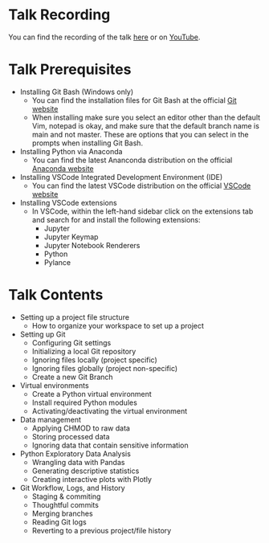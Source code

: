 # Talk Recording
You can find the recording of the talk [here](https://olucdenver-my.sharepoint.com/:v:/g/personal/laura_grau_cuanschutz_edu/EbhPrjn87hVAvfpXvRx98F0Bb5Le3Wo8__MTe7OJL4l44Q?e=FqAcST) or on [YouTube](https://youtu.be/-eahQjJoeUw).
# Talk Prerequisites
- Installing Git Bash (Windows only)
  - You can find the installation files for Git Bash at the official [Git website](https://git-scm.com/downloads)
  - When installing make sure you select an editor other than the default Vim, notepad is okay, and make sure that the default branch name is main and not master. These are options that you can select in the prompts when installing Git Bash.
- Installing Python via Anaconda
  - You can find the latest Ananconda distribution on the official [Anaconda website](https://www.anaconda.com/products/individual)
- Installing VSCode Integrated Development Environment (IDE)
  - You can find the latest VSCode distribution on the official [VSCode website](https://code.visualstudio.com/download)
- Installing VSCode extensions
  - In VSCode, within the left-hand sidebar click on the extensions tab and search for and install the following extensions:
    - Jupyter
    - Jupyter Keymap
    - Jupyter Notebook Renderers
    - Python
    - Pylance
# Talk Contents
- Setting up a project file structure
  - How to organize your workspace to set up a project
- Setting up Git
  - Configuring Git settings
  - Initializing a local Git repository
  - Ignoring files locally (project specific)
  - Ignoring files globally (project non-specific)
  - Create a new Git Branch
- Virtual environments
  - Create a Python virtual environment
  - Install required Python modules
  - Activating/deactivating the virtual environment
- Data management
  - Applying CHMOD to raw data
  - Storing processed data
  - Ignoring data that contain sensitive information
- Python Exploratory Data Analysis
  - Wrangling data with Pandas
  - Generating descriptive statistics
  - Creating interactive plots with Plotly
- Git Workflow, Logs, and History
  - Staging & commiting
  - Thoughtful commits
  - Merging branches
  - Reading Git logs
  - Reverting to a previous project/file history